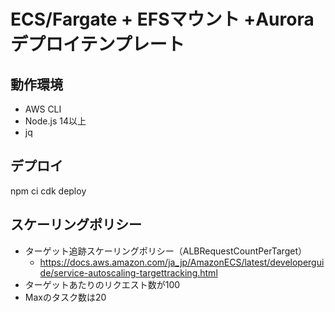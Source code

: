 # ECS/Fargate + EFSマウント +Aurora デプロイテンプレート

## 動作環境

- AWS CLI
- Node.js 14以上
- jq

## デプロイ
npm ci
cdk deploy

## スケーリングポリシー

- ターゲット追跡スケーリングポリシー（ALBRequestCountPerTarget）
  - https://docs.aws.amazon.com/ja_jp/AmazonECS/latest/developerguide/service-autoscaling-targettracking.html
- ターゲットあたりのリクエスト数が100
- Maxのタスク数は20
